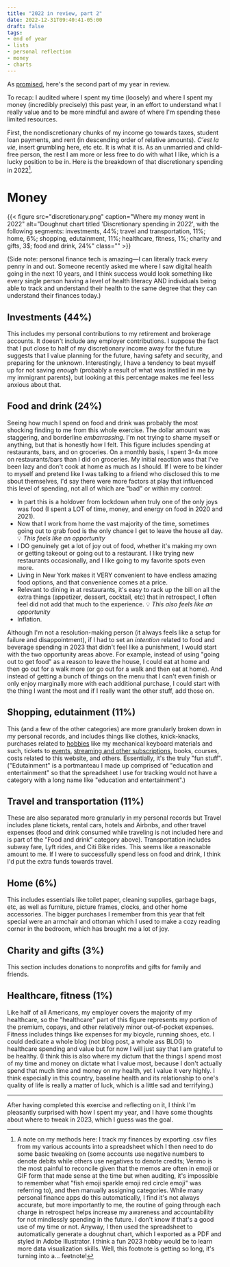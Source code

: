 ```yaml
---
title: "2022 in review, part 2"
date: 2022-12-31T09:40:41-05:00
draft: false
tags: 
- end of year
- lists
- personal reflection
- money
- charts
---
```


As [promised](https://kwon.nyc/notes/2022/), here's the second part of my year in review. 

To recap: I audited where I spent my time (loosely) and where I spent my money (incredibly precisely) this past year, in an effort to understand what I really value and to be more mindful and aware of where I'm spending these limited resources.

First, the nondiscretionary chunks of my income go towards taxes, student loan payments, and rent (in descending order of relative amounts). _C'est la vie_, insert grumbling here, etc etc. It is what it is. As an unmarried and child-free person, the rest I am more or less free to do with what I like, which is a lucky position to be in. Here is the breakdown of that discretionary spending in 2022[^1]. 

# Money

{{< figure src="discretionary.png" caption="Where my money went in 2022" alt="Doughnut chart titled 'Discretionary spending in 2022', with the following segments: investments, 44%; travel and transportation, 11%; home, 6%; shopping, edutainment, 11%; healthcare, fitness, 1%; charity and gifts, 3$; food and drink, 24%" class="" >}}

(Side note: personal finance tech is amazing—I can literally track every penny in and out. Someone recently asked me where I saw digital health going in the next 10 years, and I think success would look something like every single person having a level of health literacy AND individuals being able to track and understand their health to the same degree that they can understand their finances today.)

## Investments (44%)

This includes my personal contributions to my retirement and brokerage accounts. It doesn't include any employer contributions. I suppose the fact that I put close to half of my discretionary income away for the future suggests that I value planning for the future, having safety and security, and preparing for the unknown. Interestingly, I have a tendency to beat myself up for not saving _enough_ (probably a result of what was instilled in me by my immigrant parents), but looking at this percentage makes me feel less anxious about that.

## Food and drink (24%)

Seeing how much I spend on food and drink was probably the most shocking finding to me from this whole exercise. The dollar amount was staggering, and borderline _embarrassing_. I'm not trying to shame myself or anything, but that is honestly how I felt. This figure includes spending at restaurants, bars, and on groceries. On a monthly basis, I spent 3-4x more on restaurants/bars than I did on groceries. My initial reaction was that I've been lazy and don't cook at home as much as I should. If I were to be kinder to myself and pretend like I was talking to a friend who disclosed this to me sbout themselves, I'd say there were more factors at play that influenced this level of spending, not all of which are "bad" or within my control:
* In part this is a holdover from lockdown when truly one of the only joys was food (I spent a LOT of time, money, and energy on food in 2020 and 2021). 
* Now that I work from home the vast majority of the time, sometimes going out to grab food is the only chance I get to leave the house all day. 💡 _This feels like an opportunity_
* I DO genuinely get a lot of joy out of food, whether it's making my own or getting takeout or going out to a restaurant. I like trying new restaurants occasionally, and I like going to my favorite spots even more.
* Living in New York makes it VERY convenient to have endless amazing food options, and that convenience comes at a price.
* Relevant to dining in at restaurants, it's easy to rack up the bill on all the extra things (appetizer, dessert, cocktail, etc) that in retrospect, I often feel did not add that much to the experience. 💡 _This also feels like an opportunity_
* Inflation.

Although I'm not a resolution-making person (it always feels like a setup for failure and disappointment), if I had to set an _*intention*_ related to food and beverage spending in 2023 that didn't feel like a punishment, I would start with the two opportunity areas above. For example, instead of using "going out to get food" as a reason to leave the house, I could eat at home and then go out for a walk more (or go out for a walk and then eat at home). And instead of getting a bunch of things on the menu that I can't even finish or only enjoy marginally more with each additional purchase, I could start with the thing I want the most and if I really want the other stuff, add those on.

## Shopping, edutainment (11%)

This (and a few of the other categories) are more granularly broken down in my personal records, and includes things like clothes, knick-knacks, purchases related to [hobbies](https://kwon.nyc/notes/2022/#hobbies-attempted) like my mechanical keyboard materials and such, tickets to [events](https://kwon.nyc/notes/2022/#shows-and-events), [streaming and other subscriptions](https://kwon.nyc/notes/2022/#media-consumed), books, courses, costs related to this website, and others. Essentially, it's the truly "fun stuff". ("Edutainment" is a portmanteau I made up comprised of "education and entertainment" so that the spreadsheet I use for tracking would not have a category with a long name like "education and entertainment".)

## Travel and transportation (11%)

These are also separated more granularly in my personal records but Travel includes plane tickets, rental cars, hotels and Airbnbs, and other travel expenses (food and drink consumed while traveling is not included here and is part of the "Food and drink" category above). Transportation includes subway fare, Lyft rides, and Citi Bike rides. This seems like a reasonable amount to me. If I were to successfully spend less on food and drink, I think I'd put the extra funds towards travel.

## Home (6%)

This includes essentials like toilet paper, cleaning supplies, garbage bags, etc, as well as furniture, picture frames, clocks, and other home accessories. The bigger purchases I remember from this year that felt special were an armchair and ottoman which I used to make a cozy reading corner in the bedroom, which has brought me a lot of joy.

## Charity and gifts (3%)

This section includes donations to nonprofits and gifts for family and friends.

## Healthcare, fitness (1%)

Like half of all Americans, my employer covers the majority of my healthcare, so the "healthcare" part of this figure represents my portion of the premium, copays, and other relatively minor out-of-pocket expenses. Fitness includes things like expenses for my bicycle, running shoes, etc. I could dedicate a whole blog (not blog post, a whole ass BLOG) to healthcare spending and value but for now I will just say that I am grateful to be healthy. (I think this is also where my dictum that the things I spend most of my time and money on dictate what I value most, because I don't actually spend that much time and money on my health, yet I value it very highly. I think especially in this country, baseline health and its relationship to one's quality of life is really a matter of luck, which is a little sad and terrifying.)

<hr />

After having completed this exercise and reflecting on it, I think I'm pleasantly surprised with how I spent my year, and I have some thoughts about where to tweak in 2023, which I guess was the goal.

[^1]: A note on my methods here: I track my finances by exporting .csv files from my various accounts into a spreadsheet which I then need to do some basic tweaking on (some accounts use negative numbers to denote debits while others use negatives to denote credits; Venmo is the most painful to reconcile given that the memos are often in emoji or GIF form that made sense at the time but when auditing, it's impossible to remember what "fish emoji sparkle emoji red circle emoji" was referring to), and then manually assigning categories. While many personal finance apps do this automatically, I find it's not always accurate, but more importantly to me, the routine of going through each charge in retrospect helps increase my awareness and accountability for not mindlessly spending in the future. I don't know if that's a good use of my time or not. Anyway, I then used the spreadsheet to automatically generate a doughnut chart, which I exported as a PDF and styled in Adobe Illustrator. I think a fun 2023 hobby would be to learn more data visualization skills. Well, this footnote is getting so long, it's turning into a... feetnote!
